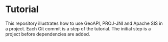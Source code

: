 # Tutorial

This repository illustrates how to use GeoAPI, PROJ-JNI and Apache SIS in a project.
Each Git commit is a step of the tutorial.
The initial step is a project before dependencies are added.

